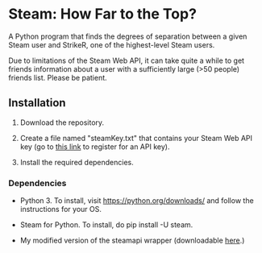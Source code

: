 # Steam: How Far to the Top?

A Python program that finds the degrees of separation between a given Steam user and StrikeR, one of the highest-level Steam users.

Due to limitations of the Steam Web API, it can take quite a while to get friends information about a user with a sufficiently large (>50 people) friends list. Please be patient.

## Installation

1. Download the repository.

2. Create a file named "steamKey.txt" that contains your Steam Web API key (go to [this link](https://steamcommunity.com/dev/) to register for an API key).

3. Install the required dependencies.

### Dependencies

* Python 3. To install, visit https://python.org/downloads/ and follow the instructions for your OS.

* Steam for Python. To install, do pip install -U steam.

* My modified version of the steamapi wrapper (downloadable [here](https://github.com/LevBernstein/steamapi).)
